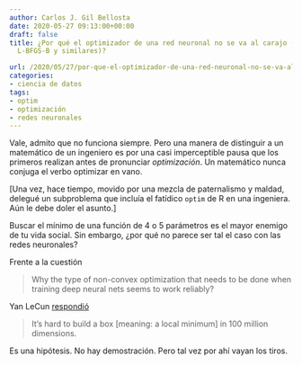 ```yaml
---
author: Carlos J. Gil Bellosta
date: 2020-05-27 09:13:00+00:00
draft: false
title: ¿Por qué el optimizador de una red neuronal no se va al carajo (como suelen
  L-BFGS-B y similares)?

url: /2020/05/27/por-que-el-optimizador-de-una-red-neuronal-no-se-va-al-carajo-como-suelen-l-bfgs-b-y-similares/
categories:
- ciencia de datos
tags:
- optim
- optimización
- redes neuronales
---
```


Vale, admito que no funciona siempre. Pero una manera de distinguir a un matemático de un ingeniero es por una casi imperceptible pausa que los primeros realizan antes de pronunciar _optimización_. Un matemático nunca conjuga el verbo optimizar en vano.

[Una vez, hace tiempo, movido por una mezcla de paternalismo y maldad, delegué un subproblema que incluía el fatídico `optim` de R en una ingeniera. Aún le debe doler el asunto.]

Buscar el mínimo de una función de 4 o 5 parámetros es el mayor enemigo de tu vida social. Sin embargo, ¿por qué no parece ser tal el caso con las redes neuronales?

Frente a la cuestión

>Why the type of non-convex optimization that needs to be done when training deep neural nets seems to work reliably?

Yan LeCun [respondió](https://www.kdnuggets.com/2016/08/yann-lecun-3-thoughts-deep-learning.html)

>It’s hard to build a box [meaning: a local minimum] in 100 million dimensions.

Es una hipótesis. No hay demostración. Pero tal vez por ahí vayan los tiros.